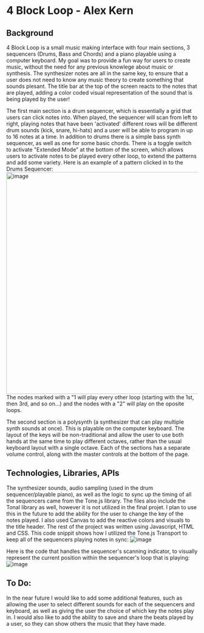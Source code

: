 # 4 Block Loop - Alex Kern 

## Background 
4 Block Loop is a small music making interface with four main sections, 3 sequencers (Drums, Bass and Chords) and a piano playable using a computer keyboard.
My goal was to provide a fun way for users to create music, without the need for any previous knowlege about music or synthesis. The synthesizer 
notes are all in the same key, to ensure that a user does not need to know any music theory to create something that sounds plesant. The title bar at the top of the screen reacts to the notes that are played, adding a color coded visual representation of the sound that is being played by the user!

  The first main section is a drum sequencer, which is essentially a grid that users can click notes into. When played, the sequencer will scan from left to 
right, playing notes that have been 'activated' different rows will be different drum sounds (kick, snare, hi-hats) and a user will be able to 
program in up to 16 notes at a time. In addition to drums there is a simple bass synth sequencer, as well as one for some basic chords. 
There is a toggle switch to activate "Extended Mode" at the bottom of the screen, which allows users to activate notes to be played every other loop, to extend the patterns and add some variety. 
Here is an example of a pattern clicked in to the Drums Sequencer: 
<img width="585" alt="image" src="https://user-images.githubusercontent.com/103587019/175431206-156c5a8d-e861-4107-a37a-ede43941f168.png">
The nodes marked with a "1 will play every other loop (starting with the 1st, then 3rd, and so on...) and the nodes with a "2" will play on the oposite loops. 

The second section is a polysynth (a synthesizer that can play multiple synth sounds at once). This is playable on the computer keyboard. The layout 
of the keys will be non-traditional and allow the user to use both hands at the same time to play different octaves, rather than the usual keyboard 
layout with a single octave. Each of the sections has a separate volume control, along with the master controls at the bottom of the page. 

## Technologies, Libraries, APIs 

The synthesizer sounds, audio sampling (used in the drum sequencer/playable piano), as well as the logic to sync up the timing of all the sequencers came from the Tone.js library. The files also include the Tonal library as well, however it is not utilized in the final projet. I plan to use this in the future to add the ability for the user to change the key of the notes played. I also used Canvas to add the reactive colors and visuals to the title header. The rest of the project was written using Javascript, HTML and CSS. 
This code snippit shows how I utilized the Tone.js Transport to keep all of the sequencers playing notes in sync: 
![image](https://user-images.githubusercontent.com/103587019/175432062-122d401a-d7f4-428a-8259-62fef7fcbe46.png)

Here is the code that handles the sequencer's scanning indicator, to visually represent the current position within the sequencer's loop that is playing:
![image](https://user-images.githubusercontent.com/103587019/175432411-2be49767-9cdd-48a7-88a8-6a837cde15d8.png)


## To Do:

In the near future I would like to add some additional features, such as allowing the user to select different sounds for each of the sequencers and keyboard, as well as giving the user the choice of which key the notes play in. I would also like to add the ability to save and share the beats played by a user, so they can show others the music that they have made. 
